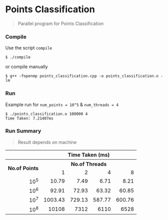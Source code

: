# Points Classification
> Parallel program for Points Classification

### Compile

Use the script `compile`
```
$ ./compile
```

or compile manually
```
$ g++ -fopenmp points_classification.cpp -o points_classification.o -lm
```

### Run
Example run for `num_points = 10^5` & `num_threads = 4`

```
$ ./points_classification.o 100000 4
Time Taken: 7.21407ms
```

### Run Summary
> Result depends on machine

<table>
  <tr>
    <th></th>
    <th colspan="4"><center>Time Taken (ms)</center></th>
  </tr>
  <tr>
    <th rowspan="2">No.of Points</th>
    <th colspan="4"><center>No.of Threads</center></th>
  </tr>
  <tr align="right">
    <td>1</td>
    <td>2</td>
    <td>4</td>
    <td>8</td>
  </tr>
  <tr align="right">
    <td>10<sup>5</sup></td>
    <td>10.79</td>
    <td>7.49</td>
    <td>6.71</td>
    <td>8.21</td>
  </tr>
  <tr align="right">
    <td>10<sup>6</sup></td>
    <td>92.91</td>
    <td>72.93</td>
    <td>63.32</td>
    <td>60.85</td>
  </tr>
  <tr align="right">
    <td>10<sup>7</sup></td>
    <td>1003.43</td>
    <td>729.13</td>
    <td>587.77</td>
    <td>600.76</td>
  </tr>
  <tr align="right">
    <td>10<sup>8</sup></td>
    <td>10108</td>
    <td>7312</td>
    <td>6110</td>
    <td>6528</td>
  </tr>
</table>
